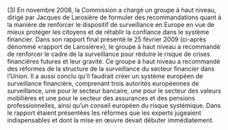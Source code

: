 (3) En novembre 2008, la Commission a chargé un groupe à haut niveau, dirigé par Jacques de Larosière de formuler des recommandations quant à la manière de renforcer le dispositif de surveillance en Europe en vue de mieux protéger les citoyens et de rétablir la confiance dans le système financier. Dans son rapport final présenté le 25 février 2009 (ci-après dénommé «rapport de Larosière»), le groupe à haut niveau a recommandé de renforcer le cadre de la surveillance pour réduire le risque de crises financières futures et leur gravité. Ce groupe à haut niveau a recommandé des réformes de la structure de la surveillance du secteur financier dans l’Union. Il a aussi conclu qu’il faudrait créer un système européen de surveillance financière, comprenant trois autorités européennes de surveillance, une pour le secteur bancaire, une pour le secteur des valeurs mobilières et une pour le secteur des assurances et des pensions professionnelles, ainsi qu’un conseil européen du risque systémique. Dans le rapport étaient présentées les réformes que les experts jugeaient indispensables et dont la mise en œuvre devait débuter immédiatement.